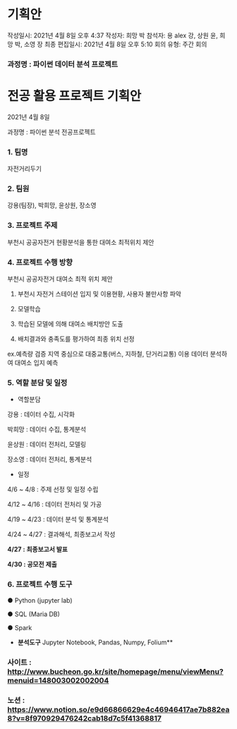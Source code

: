 # 기획안

작성일시: 2021년 4월 8일 오후 4:37
작성자: 희망 박
참석자: 용 alex 강, 상원 윤, 희망 박, 소영 장
최종 편집일시: 2021년 4월 8일 오후 5:10
회의 유형: 주간 회의

### **과정명 : 파이썬 데이터 분석 프로젝트**

# **전공 활용 프로젝트 기획안**

2021년 4월 8일

과정명 : 파이썬 분석 전공프로젝트

### 1. 팀명

 자전거리두기

### 2. 팀원

강용(팀장), 박희망, 윤상원, 장소영

### 3. 프로젝트 주제

부천시 공공자전거 현황분석을 통한 대여소 최적위치 제안

### 4. 프로젝트 수행 방향

부천시 공공자전거 대여소 최적 위치 제안

1. 부천시 자전거 스테이션 입지 및 이용현황, 사용자 불만사항 파악

2. 모델학습 

3. 학습된 모델에 의해 대여소 배치방안 도출 

4. 배치결과와 충족도를 평가하여 최종 위치 선정

ex.예측량 검증 지역 중심으로 대중교통(버스, 지하철, 단거리교통) 이용 데이터 분석하여 대여소 입지 예측

### 5. 역할 분담 및 일정

- 역할분담

강용 : 데이터 수집, 시각화

박희망 : 데이터 수집, 통계분석

윤상원 : 데이터 전처리, 모델링

장소영 : 데이터 전처리, 통계분석

- 일정

4/6 ~ 4/8 : 주제 선정 및 일정 수립

4/12 ~ 4/16 : 데이터 전처리 및 가공

4/19 ~ 4/23 : 데이터 분석 및 통계분석

4/24 ~ 4/27 : 결과해석, 최종보고서 작성

**4/27 : 최종보고서 발표**

**4/30 : 공모전 제출**

### 6. **프로젝트 수행 도구**

● Python (jupyter lab)

● SQL (Maria DB)

● Spark

- **분석도구**
Jupyter Notebook, Pandas, Numpy, Folium**

### 사이트 : http://www.bucheon.go.kr/site/homepage/menu/viewMenu?menuid=148003002002004
### 노션 : https://www.notion.so/e9d66866629e4c46946417ae7b882ea8?v=8f970929476242cab18d7c5f41368817
